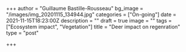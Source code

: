 +++
author = "Guillaume Bastille-Rousseau"
bg_image = "/images/img_20201115_134944.jpg"
categories = ["On-going"]
date = 2021-11-15T18:23:00Z
description = ""
draft = true
image = ""
tags = ["Ecosystem impact", "Vegetation"]
title = "Deer impact on regenration"
type = "post"

+++
